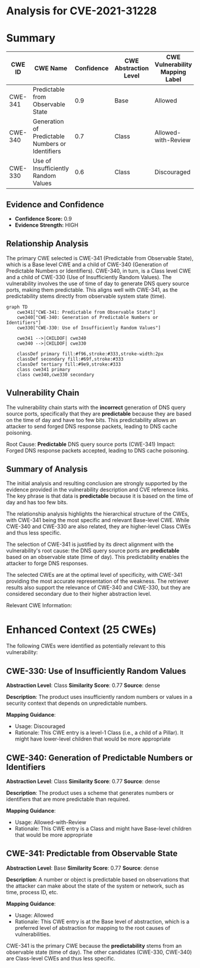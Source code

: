 # Analysis for CVE-2021-31228

# Summary
| CWE ID | CWE Name | Confidence | CWE Abstraction Level | CWE Vulnerability Mapping Label | CWE-Vulnerability Mapping Notes |
|---|---|---|---|---|---|
| CWE-341 | Predictable from Observable State | 0.9 | Base | Allowed | Primary CWE |
| CWE-340 | Generation of Predictable Numbers or Identifiers | 0.7 | Class | Allowed-with-Review | Secondary Candidate |
| CWE-330 | Use of Insufficiently Random Values | 0.6 | Class | Discouraged | Secondary Candidate |

## Evidence and Confidence

*   **Confidence Score:** 0.9
*   **Evidence Strength:** HIGH

## Relationship Analysis
The primary CWE selected is CWE-341 (Predictable from Observable State), which is a Base level CWE and a child of CWE-340 (Generation of Predictable Numbers or Identifiers). CWE-340, in turn, is a Class level CWE and a child of CWE-330 (Use of Insufficiently Random Values). The vulnerability involves the use of time of day to generate DNS query source ports, making them predictable. This aligns well with CWE-341, as the predictability stems directly from observable system state (time).

```mermaid
graph TD
    cwe341["CWE-341: Predictable from Observable State"]
    cwe340["CWE-340: Generation of Predictable Numbers or Identifiers"]
    cwe330["CWE-330: Use of Insufficiently Random Values"]
    
    cwe341 -->|CHILDOF| cwe340
    cwe340 -->|CHILDOF| cwe330
    
    classDef primary fill:#f96,stroke:#333,stroke-width:2px
    classDef secondary fill:#69f,stroke:#333
    classDef tertiary fill:#9e9,stroke:#333
    class cwe341 primary
    class cwe340,cwe330 secondary
```

## Vulnerability Chain
The vulnerability chain starts with the **incorrect** generation of DNS query source ports, specifically that they are **predictable** because they are based on the time of day and have too few bits. This predictability allows an attacker to send forged DNS response packets, leading to DNS cache poisoning.

Root Cause: **Predictable** DNS query source ports (CWE-341)
Impact: Forged DNS response packets accepted, leading to DNS cache poisoning.

## Summary of Analysis
The initial analysis and resulting conclusion are strongly supported by the evidence provided in the vulnerability description and CVE reference links. The key phrase is that data is **predictable** because it is based on the time of day and has too few bits.

The relationship analysis highlights the hierarchical structure of the CWEs, with CWE-341 being the most specific and relevant Base-level CWE. While CWE-340 and CWE-330 are also related, they are higher-level Class CWEs and thus less specific.

The selection of CWE-341 is justified by its direct alignment with the vulnerability's root cause: the DNS query source ports are **predictable** based on an observable state (time of day). This predictability enables the attacker to forge DNS responses.

The selected CWEs are at the optimal level of specificity, with CWE-341 providing the most accurate representation of the weakness. The retriever results also support the relevance of CWE-340 and CWE-330, but they are considered secondary due to their higher abstraction level.

Relevant CWE Information:

# Enhanced Context (25 CWEs)
The following CWEs were identified as potentially relevant to this vulnerability:

## CWE-330: Use of Insufficiently Random Values
**Abstraction Level**: Class
**Similarity Score**: 0.77
**Source**: dense

**Description**:
The product uses insufficiently random numbers or values in a security context that depends on unpredictable numbers.

**Mapping Guidance**:
- Usage: Discouraged
- Rationale: This CWE entry is a level-1 Class (i.e., a child of a Pillar). It might have lower-level children that would be more appropriate

## CWE-340: Generation of Predictable Numbers or Identifiers
**Abstraction Level**: Class
**Similarity Score**: 0.77
**Source**: dense

**Description**:
The product uses a scheme that generates numbers or identifiers that are more predictable than required.

**Mapping Guidance**:
- Usage: Allowed-with-Review
- Rationale: This CWE entry is a Class and might have Base-level children that would be more appropriate

## CWE-341: Predictable from Observable State
**Abstraction Level**: Base
**Similarity Score**: 0.77
**Source**: dense

**Description**:
A number or object is predictable based on observations that the attacker can make about the state of the system or network, such as time, process ID, etc.

**Mapping Guidance**:
- Usage: Allowed
- Rationale: This CWE entry is at the Base level of abstraction, which is a preferred level of abstraction for mapping to the root causes of vulnerabilities.

CWE-341 is the primary CWE because the **predictability** stems from an observable state (time of day). The other candidates (CWE-330, CWE-340) are Class-level CWEs and thus less specific.